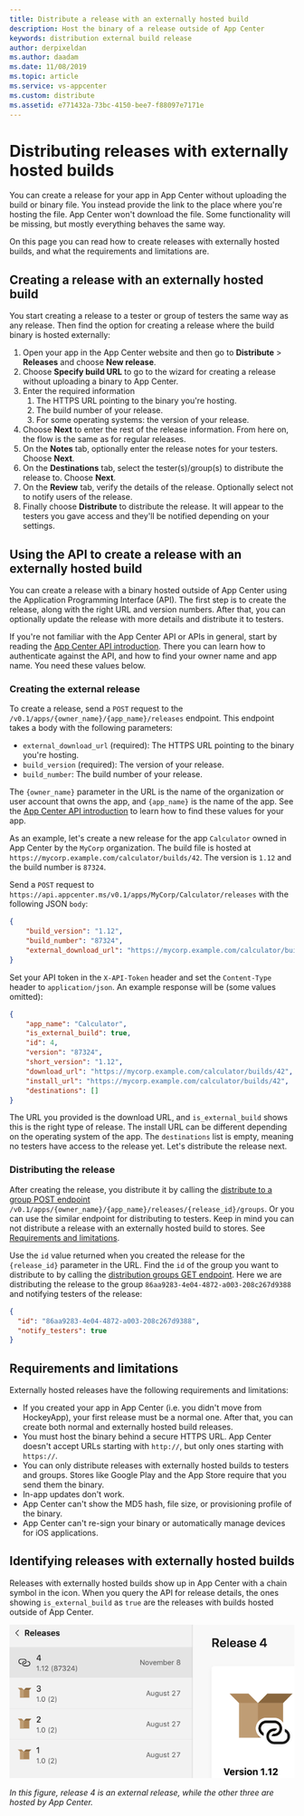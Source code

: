 ```yaml
---
title: Distribute a release with an externally hosted build
description: Host the binary of a release outside of App Center
keywords: distribution external build release
author: derpixeldan
ms.author: daadam
ms.date: 11/08/2019
ms.topic: article
ms.service: vs-appcenter
ms.custom: distribute
ms.assetid: e771432a-73bc-4150-bee7-f88097e7171e
---
```


# Distributing releases with externally hosted builds

You can create a release for your app in App Center without uploading the build or binary file. You instead provide the link to the place where you're hosting the file. App Center won't download the file. Some functionality will be missing, but mostly everything behaves the same way.

On this page you can read how to create releases with externally hosted builds, and what the requirements and limitations are.

## Creating a release with an externally hosted build

You start creating a release to a tester or group of testers the same way as any release. Then find the option for creating a release where the build binary is hosted externally:

1. Open your app in the App Center website and then go to **Distribute** > **Releases** and choose **New release**.
2. Choose **Specify build URL** to go to the wizard for creating a release without uploading a binary to App Center.
3. Enter the required information
   1. The HTTPS URL pointing to the binary you're hosting.
   2. The build number of your release.
   3. For some operating systems: the version of your release.
4. Choose **Next** to enter the rest of the release information. From here on, the flow is the same as for regular releases.
5. On the **Notes** tab, optionally enter the release notes for your testers. Choose **Next**.
6. On the **Destinations** tab, select the tester(s)/group(s) to distribute the release to. Choose **Next**.
7. On the **Review** tab, verify the details of the release. Optionally select not to notify users of the release.
8. Finally choose **Distribute** to distribute the release. It will appear to the testers you gave access and they'll be notified depending on your settings.

## Using the API to create a release with an externally hosted build

You can create a release with a binary hosted outside of App Center using the Application Programming Interface (API). The first step is to create the release, along with the right URL and version numbers. After that, you can optionally update the release with more details and distribute it to testers.

If you're not familiar with the App Center API or APIs in general, start by reading the [App Center API introduction](../api-docs/index.md). There you can learn how to authenticate against the API, and how to find your owner name and app name. You need these values below.

### Creating the external release

To create a release, send a `POST` request to the `/v0.1/apps/{owner_name}/{app_name}/releases` endpoint. This endpoint takes a body with the following parameters:

- `external_download_url` (required): The HTTPS URL pointing to the binary you're hosting.
- `build_version` (required): The version of your release.
- `build_number`: The build number of your release.

The `{owner_name}` parameter in the URL is the name of the organization or user account that owns the app, and `{app_name}` is the name of the app. See the [App Center API introduction](../api-docs/index.md#find-your-app-center-app-name-and-owner-name) to learn how to find these values for your app.

As an example, let's create a new release for the app `Calculator` owned in App Center by the `MyCorp` organization. The build file is hosted at `https://mycorp.example.com/calculator/builds/42`. The version is `1.12` and the build number is `87324`.

Send a `POST` request to `https://api.appcenter.ms/v0.1/apps/MyCorp/Calculator/releases` with the following JSON `body`:

``` json
{
    "build_version": "1.12",
    "build_number": "87324",
    "external_download_url": "https://mycorp.example.com/calculator/builds/42"
}
```

Set your API token in the `X-API-Token` header and set the `Content-Type` header to `application/json`. An example response will be (some values omitted):

``` json
{
    "app_name": "Calculator",
    "is_external_build": true,
    "id": 4,
    "version": "87324",
    "short_version": "1.12",
    "download_url": "https://mycorp.example.com/calculator/builds/42",
    "install_url": "https://mycorp.example.com/calculator/builds/42",
    "destinations": []
}
```

The URL you provided is the download URL, and `is_external_build` shows this is the right type of release. The install URL can be different depending on the operating system of the app. The `destinations` list is empty, meaning no testers have access to the release yet. Let's distribute the release next.

### Distributing the release

After creating the release, you distribute it by calling the [distribute to a group POST endpoint](https://openapi.appcenter.ms/#/distribute/releases_addDistributionGroup) `/v0.1/apps/{owner_name}/{app_name}/releases/{release_id}/groups`. Or you can use the similar endpoint for distributing to testers. Keep in mind you can not distribute a release with an externally hosted build to stores. See [Requirements and limitations](#requirements-and-limitations).

Use the `id` value returned when you created the release for the `{release_id}` parameter in the URL. Find the `id` of the group you want to distribute to by calling the [distribution groups GET endpoint](https://openapi.appcenter.ms/#/account/distributionGroups_list). Here we are distributing the release to the group `86aa9283-4e04-4872-a003-208c267d9388` and notifying testers of the release:

``` json
{
  "id": "86aa9283-4e04-4872-a003-208c267d9388",
  "notify_testers": true
}
```

## Requirements and limitations

Externally hosted releases have the following requirements and limitations:

- If you created your app in App Center (i.e. you didn't move from HockeyApp), your first release must be a normal one. After that, you can create both normal and externally hosted build releases.
- You must host the binary behind a secure HTTPS URL. App Center doesn't accept URLs starting with `http://`, but only ones starting with `https://`.
- You can only distribute releases with externally hosted builds to testers and groups. Stores like Google Play and the App Store require that you send them the binary.
- In-app updates don't work.
- App Center can't show the MD5 hash, file size, or provisioning profile of the binary.
- App Center can't re-sign your binary or automatically manage devices for iOS applications.

## Identifying releases with externally hosted builds

Releases with externally hosted builds show up in App Center with a chain symbol in the icon. When you query the API for release details, the ones showing `is_external_build` as `true` are the releases with builds hosted outside of App Center.

![The icon of a release with externally hosted build](images/release-externally-hosted-build.png)

*In this figure, release 4 is an external release, while the other three are hosted by App Center.*

